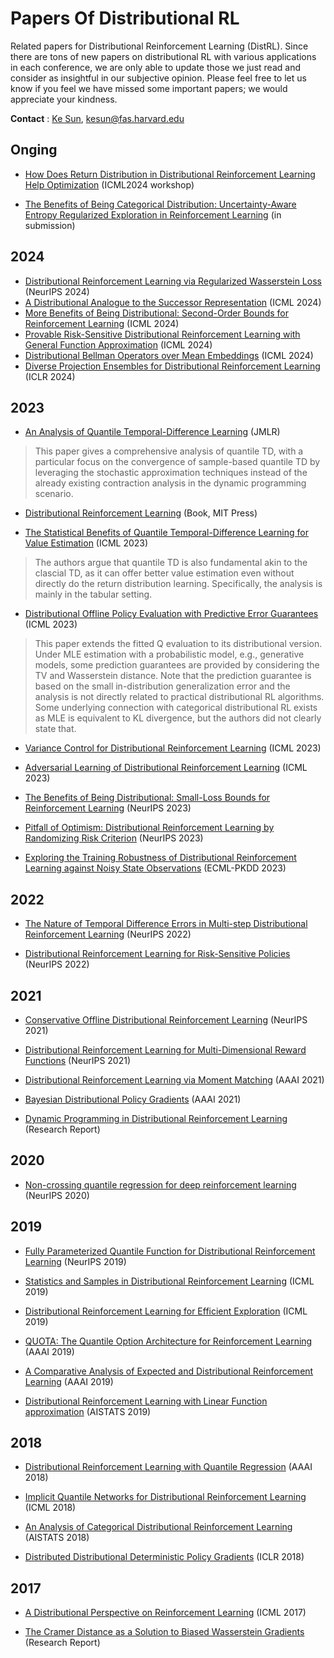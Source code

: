 # Papers Of Distributional RL
Related papers for Distributional Reinforcement Learning (DistRL). Since there are tons of new papers on distributional RL with various applications in each conference, we are only able to update those we just read and consider as insightful in our subjective opinion. Please feel free to let us know if you feel we have missed some important papers; we would appreciate your kindness.

**Contact** : [Ke Sun](https://sites.google.com/view/kesun), kesun@fas.harvard.edu

## Onging

* [How Does Return Distribution in Distributional Reinforcement Learning Help Optimization](https://arxiv.org/abs/2209.14513) (ICML2024 workshop)

* [The Benefits of Being Categorical Distribution: Uncertainty-Aware Entropy Regularized Exploration in Reinforcement Learning](https://arxiv.org/pdf/2110.03155.pdf) (in submission)


## 2024

* [Distributional Reinforcement Learning via Regularized Wasserstein Loss](https://arxiv.org/abs/2202.00769) (NeurIPS 2024)
* [A Distributional Analogue to the Successor Representation](https://arxiv.org/pdf/2402.08530) (ICML 2024)
* [More Benefits of Being Distributional: Second-Order Bounds for Reinforcement Learning](https://www.arxiv.org/pdf/2402.07198) (ICML 2024)
* [Provable Risk-Sensitive Distributional Reinforcement Learning with General Function Approximation](https://arxiv.org/pdf/2402.18159) (ICML 2024)
* [Distributional Bellman Operators over Mean Embeddings](https://arxiv.org/abs/2312.07358) (ICML 2024)
* [Diverse Projection Ensembles for Distributional Reinforcement Learning ](https://openreview.net/pdf?id=qe49ybvvPs) (ICLR 2024)

## 2023

* [An Analysis of Quantile Temporal-Difference Learning](https://arxiv.org/pdf/2301.04462.pdf) (JMLR)
> This paper gives a comprehensive analysis of quantile TD, with a particular focus on the convergence of sample-based quantile TD by leveraging the stochastic approximation techniques instead of the already existing contraction analysis in the dynamic programming scenario.

* [Distributional Reinforcement Learning](https://www.distributional-rl.org/) (Book, MIT Press)

* [The Statistical Benefits of Quantile Temporal-Difference Learning for Value Estimation](https://arxiv.org/pdf/2305.18388.pdf) (ICML 2023)
> The authors argue that quantile TD is also fundamental akin to the clascial TD, as it can offer better value estimation even without directly do the return distribution learning. Specifically, the analysis is mainly in the tabular setting.

* [Distributional Offline Policy Evaluation with Predictive Error Guarantees](https://arxiv.org/pdf/2302.09456.pdf) (ICML 2023)
> This paper extends the fitted Q evaluation to its distributional version. Under MLE estimation with a probabilistic model, e.g., generative models, some prediction guarantees are provided by considering the TV and Wasserstein distance. Note that the prediction guarantee is based on the small in-distribution generalization error and the analysis is not directly related to practical distributional RL algorithms. Some underlying connection with categorical distributional RL exists as MLE is equivalent to KL divergence, but the authors did not clearly state that.

* [Variance Control for Distributional Reinforcement Learning](https://arxiv.org/pdf/2307.16152.pdf) (ICML 2023)

* [Adversarial Learning of Distributional Reinforcement Learning](https://proceedings.mlr.press/v202/sui23a/sui23a.pdf) (ICML 2023)

* [The Benefits of Being Distributional: Small-Loss Bounds for Reinforcement Learning](https://arxiv.org/pdf/2305.15703.pdf) (NeurIPS 2023)

* [Pitfall of Optimism: Distributional Reinforcement Learning by Randomizing Risk Criterion](https://arxiv.org/pdf/2310.16546.pdf) (NeurIPS 2023)

* [Exploring the Training Robustness of Distributional Reinforcement Learning against Noisy State Observations](https://arxiv.org/abs/2109.08776) (ECML-PKDD 2023)


## 2022


* [The Nature of Temporal Difference Errors in Multi-step Distributional Reinforcement Learning](https://arxiv.org/pdf/2207.07570.pdf) (NeurIPS 2022)

* [Distributional Reinforcement Learning for Risk-Sensitive Policies](https://proceedings.neurips.cc/paper_files/paper/2022/file/c88a2bd0e793550d0e885aa6e31ca277-Paper-Conference.pdf) (NeurIPS 2022)


## 2021

* [Conservative Offline Distributional Reinforcement Learning](https://arxiv.org/pdf/2107.06106.pdf) (NeurIPS 2021)

* [Distributional Reinforcement Learning for Multi-Dimensional Reward Functions](https://arxiv.org/pdf/2110.13578.pdf) (NeurIPS 2021)

* [Distributional Reinforcement Learning via Moment Matching](https://arxiv.org/pdf/2007.12354.pdf) (AAAI 2021)

* [Bayesian Distributional Policy Gradients](https://arxiv.org/pdf/2103.11265.pdf) (AAAI 2021)

* [Dynamic Programming in Distributional Reinforcement Learning](https://hal.science/hal-03168889/document) (Research Report)


## 2020

* [Non-crossing quantile regression for deep reinforcement learning](https://proceedings.neurips.cc/paper/2020/file/b6f8dc086b2d60c5856e4ff517060392-Paper.pdf) (NeurIPS 2020)


## 2019

* [Fully Parameterized Quantile Function for Distributional Reinforcement Learning](https://arxiv.org/pdf/1911.02140.pdf) (NeurIPS 2019)

* [Statistics and Samples in Distributional Reinforcement Learning](https://arxiv.org/pdf/1902.08102.pdf) (ICML 2019)

* [Distributional Reinforcement Learning for Efficient Exploration](https://arxiv.org/pdf/1905.06125.pdf) (ICML 2019)
  
* [QUOTA: The Quantile Option Architecture for Reinforcement Learning](https://arxiv.org/pdf/1811.02073.pdf) (AAAI 2019)

* [A Comparative Analysis of Expected and Distributional Reinforcement Learning](https://arxiv.org/pdf/1901.11084.pdf) (AAAI 2019)

* [Distributional Reinforcement Learning with Linear Function approximation](https://arxiv.org/pdf/1902.03149.pdf) (AISTATS 2019)


## 2018

* [Distributional Reinforcement Learning with Quantile Regression](https://arxiv.org/pdf/1710.10044.pdf) (AAAI 2018)

* [Implicit Quantile Networks for Distributional Reinforcement Learning](https://arxiv.org/pdf/1806.06923.pdf) (ICML 2018)

* [An Analysis of Categorical Distributional Reinforcement Learning](https://arxiv.org/pdf/1802.08163.pdf) (AISTATS 2018)

* [Distributed Distributional Deterministic Policy Gradients](https://arxiv.org/pdf/1804.08617.pdf) (ICLR 2018)


## 2017

* [A Distributional Perspective on Reinforcement Learning](https://arxiv.org/pdf/1707.06887.pdf) (ICML 2017)

* [The Cramer Distance as a Solution to Biased Wasserstein Gradients](https://arxiv.org/pdf/1705.10743.pdf) (Research Report)



